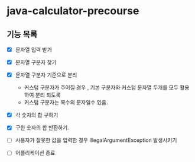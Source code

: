 # java-calculator-precourse

## 기능 목록

- [x] 문자열 입력 받기

- [x] 문자열 구분자 찾기
- [x] 문자열 구분자 기준으로 분리
    - 커스텀 구분자가 주어질 경우 , 기본 구분자와 커스텀 문자열 두개를 모두 활용하여 분리 되도록
    - 커스텀 구분자는 복수의 문자일수 있음. 
- [X] 각 숫자의 합 구하기
- [X] 구한 숫자의 합 반환하기.

- [ ] 사용자가 잘못한 값을 입력한 경우 IllegalArgumentException 발생시키기
- [ ] 어플리케이션 종료

